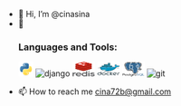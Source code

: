 - 👋 Hi, I’m @cinasina
- 👀 <h3 align="left">Languages and Tools:</h3>
<img src="https://raw.githubusercontent.com/devicons/devicon/master/icons/python/python-original.svg" alt="python" width="26" height="26"/> <img src="https://user-images.githubusercontent.com/29748439/177030588-a1916efd-384b-439a-9b30-24dd24dd48b6.png" alt="django" width="40" height="26"/> <img src="https://raw.githubusercontent.com/devicons/devicon/master/icons/redis/redis-original-wordmark.svg" alt="redis" width="40" height="26"/> <img src="https://raw.githubusercontent.com/devicons/devicon/master/icons/docker/docker-original-wordmark.svg" alt="docker" width="40" height="26"/>  <img src="https://raw.githubusercontent.com/devicons/devicon/master/icons/postgresql/postgresql-original-wordmark.svg" alt="postgres" width="40" height="26"/> <img src="https://camo.githubusercontent.com/fbfcb9e3dc648adc93bef37c718db16c52f617ad055a26de6dc3c21865c3321d/68747470733a2f2f7777772e766563746f726c6f676f2e7a6f6e652f6c6f676f732f6769742d73636d2f6769742d73636d2d69636f6e2e737667" alt="git" width="40" height="26"/>
<!-- - 💞️ I’m looking to collaborate on ... -->
- 📫 How to reach me cina72b@gmail.com

<!---
<h3 align="left">Mentor at:</h3>
<p align="left">
<a href="https://maktabkhooneh.org" target="blank"><img align="center" src="https://maktabkhooneh.org/static/images/maktabkhooneh/brandmark_small.png" alt="cinasina" height="50" width="150" /></a>
</p>


cinasina/cinasina is a ✨ special ✨ repository because its `README.md` (this file) appears on your GitHub profile.
You can click the Preview link to take a look at your changes.
--->
